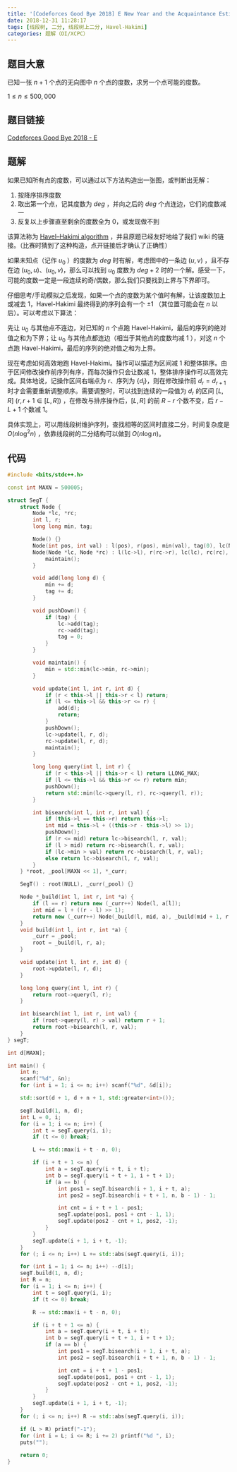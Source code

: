 ```yaml
---
title: '[Codeforces Good Bye 2018] E New Year and the Acquaintance Estimation'
date: 2018-12-31 11:28:17
tags: [线段树, 二分, 线段树上二分, Havel-Hakimi]
categories: 题解（OI/XCPC）
---
```


## 题目大意

已知一张 $n + 1$ 个点的无向图中 $n$ 个点的度数，求另一个点可能的度数。

$1 \leq n \leq 500,000$

## 题目链接

[Codeforces Good Bye 2018 - E](https://codeforces.com/contest/1091/problem/E)

<!-- more -->

## 题解

如果已知所有点的度数，可以通过以下方法构造出一张图，或判断出无解：

1. 按降序排序度数
2. 取出第一个点，记其度数为 $deg$ ，并向之后的 $deg$ 个点连边，它们的度数减一
3. 反复以上步骤直至剩余的度数全为 $0$，或发现做不到

该算法称为 [Havel–Hakimi algorithm](https://en.wikipedia.org/wiki/Havel%E2%80%93Hakimi_algorithm) ，并且原题已经友好地给了我们 wiki 的链接。（比赛时猜到了这种构造，点开链接后才确认了正确性）

如果未知点（记作 $u_0$ ）的度数为 $deg$ 时有解，考虑图中的一条边 $(u, v)$ ，且不存在边 $(u_0, u)$、$(u_0, v)$，那么可以找到 $u_0$ 度数为 $deg + 2$ 时的一个解。感受一下，可能的度数一定是一段连续的奇/偶数，那么我们只要找到上界与下界即可。

仔细思考/手动模拟之后发现，如果一个点的度数为某个值时有解，让该度数加上或减去 $1$，Havel-Hakimi 最终得到的序列会有一个 $\pm 1$ （其位置可能会在 $n$ 以后）。可以考虑以下算法：

先让 $u_0$ 与其他点不连边，对已知的 $n$ 个点跑 Havel-Hakimi，最后的序列的绝对值之和为下界；让 $u_0$ 与其他点都连边（相当于其他点的度数均减 $1$ ），对这 $n$ 个点跑 Havel-Hakimi，最后的序列的绝对值之和为上界。

现在考虑如何高效地跑 Havel-Hakimi。操作可以描述为区间减 $1$ 和整体排序。由于区间修改操作前序列有序，而每次操作只会让数减 $1$，整体排序操作可以高效完成。具体地说，记操作区间右端点为 $r$、序列为 $\{d_i\}$，则在修改操作前 $d_r = d_{r + 1}$ 时才会需要重新调整顺序。需要调整时，可以找到连续的一段值为 $d_r$ 的区间 $[L, R] ~ (r, r + 1\in [L, R])$ ，在修改与排序操作后，$[L, R]$ 的前 $R - r$ 个数不变，后 $r - L + 1$ 个数减 $1$。

具体实现上，可以用线段树维护序列，查找相等的区间时直接二分，时间复杂度是 $O(n \log^2n)$ ，依靠线段树的二分结构可以做到 $O(n \log n)$。

## 代码

```c++
#include <bits/stdc++.h>

const int MAXN = 500005;

struct SegT {
    struct Node {
        Node *lc, *rc;
        int l, r;
        long long min, tag;

        Node() {}
        Node(int pos, int val) : l(pos), r(pos), min(val), tag(0), lc(NULL), rc(NULL) {}
        Node(Node *lc, Node *rc) : l(lc->l), r(rc->r), lc(lc), rc(rc), tag(0) {
            maintain();
        }

        void add(long long d) {
            min += d;
            tag += d;
        }

        void pushDown() {
            if (tag) {
                lc->add(tag);
                rc->add(tag);
                tag = 0;
            }
        }

        void maintain() {
            min = std::min(lc->min, rc->min);
        }

        void update(int l, int r, int d) {
            if (r < this->l || this->r < l) return;
            if (l <= this->l && this->r <= r) {
                add(d);
                return;
            }
            pushDown();
            lc->update(l, r, d);
            rc->update(l, r, d);
            maintain();
        }

        long long query(int l, int r) {
            if (r < this->l || this->r < l) return LLONG_MAX;
            if (l <= this->l && this->r <= r) return min;
            pushDown();
            return std::min(lc->query(l, r), rc->query(l, r));
        }

        int bisearch(int l, int r, int val) {
            if (this->l == this->r) return this->l;
            int mid = this->l + ((this->r - this->l) >> 1);
            pushDown();
            if (r <= mid) return lc->bisearch(l, r, val);
            if (l > mid) return rc->bisearch(l, r, val);
            if (lc->min > val) return rc->bisearch(l, r, val);
            else return lc->bisearch(l, r, val);
        }
    } *root, _pool[MAXN << 1], *_curr;

    SegT() : root(NULL), _curr(_pool) {}

    Node *_build(int l, int r, int *a) {
        if (l == r) return new (_curr++) Node(l, a[l]);
        int mid = l + ((r - l) >> 1);
        return new (_curr++) Node(_build(l, mid, a), _build(mid + 1, r, a));
    }
    void build(int l, int r, int *a) {
        _curr = _pool;
        root = _build(l, r, a);
    }

    void update(int l, int r, int d) {
        root->update(l, r, d);
    }

    long long query(int l, int r) {
        return root->query(l, r);
    }

    int bisearch(int l, int r, int val) {
        if (root->query(l, r) > val) return r + 1;
        return root->bisearch(l, r, val);
    }
} segT;

int d[MAXN];

int main() {
    int n;
    scanf("%d", &n);
    for (int i = 1; i <= n; i++) scanf("%d", &d[i]);

    std::sort(d + 1, d + n + 1, std::greater<int>());

    segT.build(1, n, d);
    int L = 0, i;
    for (i = 1; i <= n; i++) {
        int t = segT.query(i, i);
        if (t <= 0) break;

        L += std::max(i + t - n, 0);

        if (i + t + 1 <= n) {
            int a = segT.query(i + t, i + t);
            int b = segT.query(i + t + 1, i + t + 1);
            if (a == b) {
                int pos1 = segT.bisearch(i + 1, i + t, a);
                int pos2 = segT.bisearch(i + t + 1, n, b - 1) - 1;

                int cnt = i + t + 1 - pos1;
                segT.update(pos1, pos1 + cnt - 1, 1);
                segT.update(pos2 - cnt + 1, pos2, -1);
            }
        }
        segT.update(i + 1, i + t, -1);
    }
    for (; i <= n; i++) L += std::abs(segT.query(i, i));

    for (int i = 1; i <= n; i++) --d[i];
    segT.build(1, n, d);
    int R = n;
    for (i = 1; i <= n; i++) {
        int t = segT.query(i, i);
        if (t <= 0) break;

        R -= std::max(i + t - n, 0);

        if (i + t + 1 <= n) {
            int a = segT.query(i + t, i + t);
            int b = segT.query(i + t + 1, i + t + 1);
            if (a == b) {
                int pos1 = segT.bisearch(i + 1, i + t, a);
                int pos2 = segT.bisearch(i + t + 1, n, b - 1) - 1;

                int cnt = i + t + 1 - pos1;
                segT.update(pos1, pos1 + cnt - 1, 1);
                segT.update(pos2 - cnt + 1, pos2, -1);
            }
        }
        segT.update(i + 1, i + t, -1);
    }
    for (; i <= n; i++) R -= std::abs(segT.query(i, i));

    if (L > R) printf("-1");
    for (int i = L; i <= R; i += 2) printf("%d ", i);
    puts("");
    
    return 0;
}
```